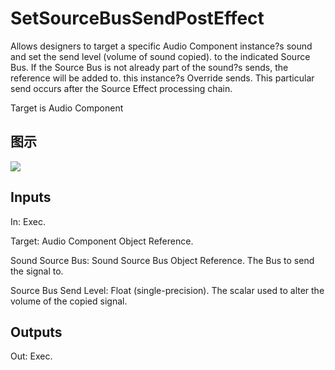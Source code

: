 # SetSourceBusSendPostEffect

Allows designers to target a specific Audio Component instance?s sound and set the send level (volume of sound copied). to the indicated Source Bus. If the Source Bus is not already part of the sound?s sends, the reference will be added to. this instance?s Override sends. This particular send occurs after the Source Effect processing chain.

Target is Audio Component

## 图示

![]($-20221218-18031558.png)

## Inputs

In: Exec.

Target: Audio Component Object Reference.

Sound Source Bus: Sound Source Bus Object Reference. The Bus to send the signal to.

Source Bus Send Level: Float (single-precision). The scalar used to alter the volume of the copied signal.  

## Outputs

Out: Exec.

